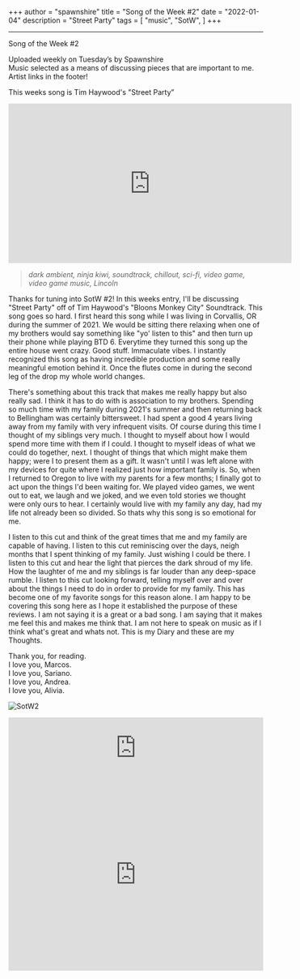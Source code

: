+++
author = "spawnshire"
title = "Song of the Week #2"
date = "2022-01-04"
description = "Street Party"
tags = [
    "music", "SotW",
]
+++
***
Song of the Week #2
  
Uploaded weekly on Tuesday’s by Spawnshire  
Music selected as a means of discussing pieces that are important to me.  
Artist links in the footer!  

This weeks song is Tim Haywood's "Street Party”
  
<iframe width="560" height="315" src="https://www.youtube.com/embed/u9n-6ZDGUBs" title="YouTube video player" frameborder="0" allow="accelerometer; autoplay; clipboard-write; encrypted-media; gyroscope; picture-in-picture" allowfullscreen></iframe>

> *dark ambient, ninja kiwi, soundtrack, chillout, sci-fi, video game, video game music, Lincoln*
  
Thanks for tuning into SotW #2! In this weeks entry, I'll be discussing "Street Party" off of Tim Haywood's "Bloons Monkey City" Soundtrack. This song goes so hard. I first heard this song while I was living in Corvallis, OR during the summer of 2021. We would be sitting there relaxing when one of my brothers would say something like "yo' listen to this" and then turn up their phone while playing BTD 6. Everytime they turned this song up the entire house went crazy. Good stuff. Immaculate vibes. I instantly recognized this song as having incredible production and some really meaningful emotion behind it. Once the flutes come in during the second leg of the drop my whole world changes.
  
There's something about this track that makes me really happy but also really sad. I think it has to do with is association to my brothers. Spending so much time with my family during 2021's summer and then returning back to Bellingham was certainly bittersweet. I had spent a good 4 years living away from my family with very infrequent visits. Of course during this time I thought of my siblings very much. I thought to myself about how I would spend more time with them if I could. I thought to myself ideas of what we could do together, next. I thought of things that which might make them happy; were I to present them as a gift. It wasn't until I was left alone with my devices for quite where I realized just how important family is. So, when I returned to Oregon to live with my parents for a few months; I finally got to act upon the things I'd been waiting for. We played video games, we went out to eat, we laugh and we joked, and we even told stories we thought were only ours to hear. I certainly would live with my family any day, had my life not already been so divided. So thats why this song is so emotional for me.
  
I listen to this cut and think of the great times that me and my family are capable of having. I listen to this cut reminiscing over the days, neigh months that I spent thinking of my family. Just wishing I could be there. I listen to this cut and hear the light that pierces the dark shroud of my life. How the laughter of me and my siblings is far louder than any deep-space rumble. I listen to this cut looking forward, telling myself over and over about the things I need to do in order to provide for my family. This has become one of my favorite songs for this reason alone. I am happy to be covering this song here as I hope it established the purpose of these reviews. I am not saying it is a great or a bad song. I am saying that it makes me feel this and makes me think that. I am not here to speak on music as if I think what's great and whats not. This is my Diary and these are my Thoughts.
  
Thank you, for reading.  
I love you, Marcos.  
I love you, Sariano.  
I love you, Andrea.  
I love you, Alivia.  
  
![SotW2](/bmc.jpeg)

<iframe style="border: 0; width: 100%; height: 120px;" src="https://bandcamp.com/EmbeddedPlayer/album=110683350/size=large/bgcol=ffffff/linkcol=de270f/tracklist=false/artwork=small/transparent=true/" seamless><a href="https://timhaywood.bandcamp.com/album/bloons-monkey-city-official-soundtrack">Bloons Monkey City Official Soundtrack by Tim Haywood</a></iframe>
  
<iframe src="https://open.spotify.com/embed/track/4FhRB48acntSlHqjnY77Po?utm_source=generator" width="100%" height="380" frameBorder="0" allowfullscreen="" allow="autoplay; clipboard-write; encrypted-media; fullscreen; picture-in-picture"></iframe>